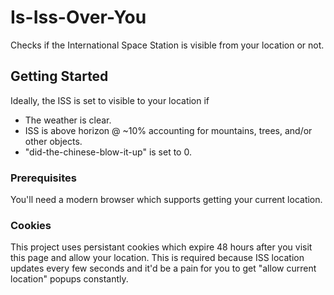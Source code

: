 # Is-Iss-Over-You

Checks if the International Space Station is visible from your location or not.

## Getting Started

Ideally, the ISS is set to visible to your location if

* The weather is clear.
* ISS is above horizon @ ~10% accounting for mountains, trees, and/or other objects.
* "did-the-chinese-blow-it-up" is set to 0.


### Prerequisites

You'll need a modern browser which supports getting your current location.

### Cookies

This project uses persistant cookies which expire 48 hours after you visit this page and allow your location. This is required because ISS location updates every few seconds and it'd be a pain for you to get "allow current location" popups constantly.
